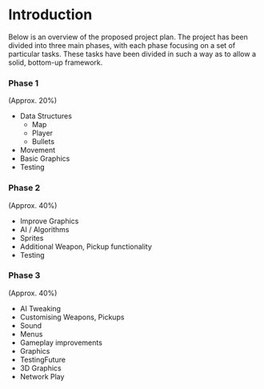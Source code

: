 # Introduction #

Below is an overview of the proposed project plan. The project has been divided into three main phases, with each phase focusing on a set of particular tasks. These tasks have been divided in such a way as to allow a solid, bottom-up framework.

### Phase 1 ###
(Approx. 20%)
  * Data Structures
    * Map
    * Player
    * Bullets
  * Movement
  * Basic Graphics
  * Testing

### Phase 2 ###
(Approx. 40%)
  * Improve Graphics
  * AI / Algorithms
  * Sprites
  * Additional Weapon, Pickup functionality
  * Testing


### Phase 3 ###
(Approx. 40%)
  * AI Tweaking
  * Customising Weapons, Pickups
  * Sound
  * Menus
  * Gameplay improvements
  * Graphics
  * TestingFuture
  * 3D Graphics
  * Network Play